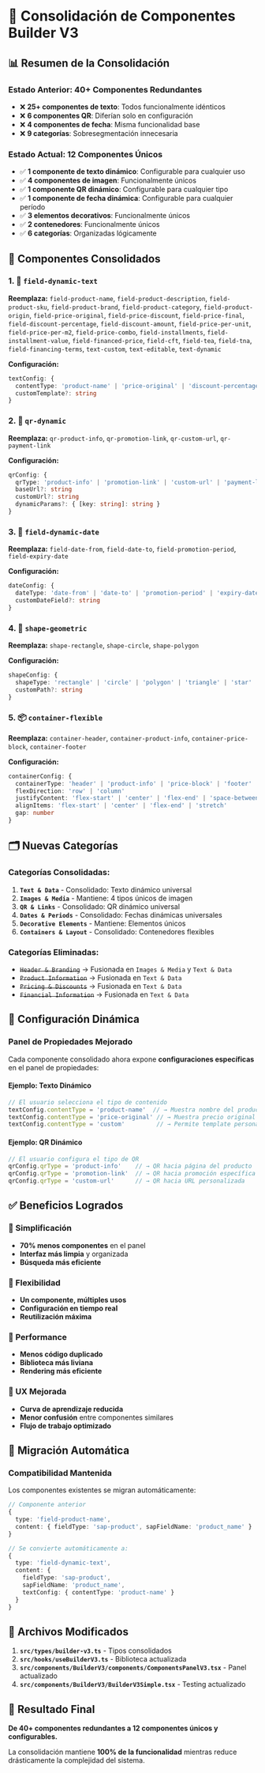 # 🚀 **Consolidación de Componentes Builder V3**

## 📊 **Resumen de la Consolidación**

### **Estado Anterior: 40+ Componentes Redundantes**
- ❌ **25+ componentes de texto**: Todos funcionalmente idénticos
- ❌ **6 componentes QR**: Diferían solo en configuración
- ❌ **4 componentes de fecha**: Misma funcionalidad base
- ❌ **9 categorías**: Sobresegmentación innecesaria

### **Estado Actual: 12 Componentes Únicos**
- ✅ **1 componente de texto dinámico**: Configurable para cualquier uso
- ✅ **4 componentes de imagen**: Funcionalmente únicos
- ✅ **1 componente QR dinámico**: Configurable para cualquier tipo
- ✅ **1 componente de fecha dinámica**: Configurable para cualquier período
- ✅ **3 elementos decorativos**: Funcionalmente únicos
- ✅ **2 contenedores**: Funcionalmente únicos
- ✅ **6 categorías**: Organizadas lógicamente

## 🧩 **Componentes Consolidados**

### **1. 📝 `field-dynamic-text`**
**Reemplaza:** `field-product-name`, `field-product-description`, `field-product-sku`, `field-product-brand`, `field-product-category`, `field-product-origin`, `field-price-original`, `field-price-discount`, `field-price-final`, `field-discount-percentage`, `field-discount-amount`, `field-price-per-unit`, `field-price-per-m2`, `field-price-combo`, `field-installments`, `field-installment-value`, `field-financed-price`, `field-cft`, `field-tea`, `field-tna`, `field-financing-terms`, `text-custom`, `text-editable`, `text-dynamic`

**Configuración:**
```typescript
textConfig: {
  contentType: 'product-name' | 'price-original' | 'discount-percentage' | 'custom'
  customTemplate?: string
}
```

### **2. 📱 `qr-dynamic`**
**Reemplaza:** `qr-product-info`, `qr-promotion-link`, `qr-custom-url`, `qr-payment-link`

**Configuración:**
```typescript
qrConfig: {
  qrType: 'product-info' | 'promotion-link' | 'custom-url' | 'payment-link'
  baseUrl?: string
  customUrl?: string
  dynamicParams?: { [key: string]: string }
}
```

### **3. 📅 `field-dynamic-date`**
**Reemplaza:** `field-date-from`, `field-date-to`, `field-promotion-period`, `field-expiry-date`

**Configuración:**
```typescript
dateConfig: {
  dateType: 'date-from' | 'date-to' | 'promotion-period' | 'expiry-date' | 'custom'
  customDateField?: string
}
```

### **4. 🎨 `shape-geometric`**
**Reemplaza:** `shape-rectangle`, `shape-circle`, `shape-polygon`

**Configuración:**
```typescript
shapeConfig: {
  shapeType: 'rectangle' | 'circle' | 'polygon' | 'triangle' | 'star'
  customPath?: string
}
```

### **5. 📦 `container-flexible`**
**Reemplaza:** `container-header`, `container-product-info`, `container-price-block`, `container-footer`

**Configuración:**
```typescript
containerConfig: {
  containerType: 'header' | 'product-info' | 'price-block' | 'footer' | 'custom'
  flexDirection: 'row' | 'column'
  justifyContent: 'flex-start' | 'center' | 'flex-end' | 'space-between'
  alignItems: 'flex-start' | 'center' | 'flex-end' | 'stretch'
  gap: number
}
```

## 🗂️ **Nuevas Categorías**

### **Categorías Consolidadas:**
1. **`Text & Data`** - Consolidado: Texto dinámico universal
2. **`Images & Media`** - Mantiene: 4 tipos únicos de imagen
3. **`QR & Links`** - Consolidado: QR dinámico universal
4. **`Dates & Periods`** - Consolidado: Fechas dinámicas universales
5. **`Decorative Elements`** - Mantiene: Elementos únicos
6. **`Containers & Layout`** - Consolidado: Contenedores flexibles

### **Categorías Eliminadas:**
- ~~`Header & Branding`~~ → Fusionada en `Images & Media` y `Text & Data`
- ~~`Product Information`~~ → Fusionada en `Text & Data`
- ~~`Pricing & Discounts`~~ → Fusionada en `Text & Data`
- ~~`Financial Information`~~ → Fusionada en `Text & Data`

## 🔧 **Configuración Dinámica**

### **Panel de Propiedades Mejorado**
Cada componente consolidado ahora expone **configuraciones específicas** en el panel de propiedades:

#### **Ejemplo: Texto Dinámico**
```typescript
// El usuario selecciona el tipo de contenido
textConfig.contentType = 'product-name'  // → Muestra nombre del producto
textConfig.contentType = 'price-original' // → Muestra precio original  
textConfig.contentType = 'custom'         // → Permite template personalizado
```

#### **Ejemplo: QR Dinámico**
```typescript
// El usuario configura el tipo de QR
qrConfig.qrType = 'product-info'    // → QR hacia página del producto
qrConfig.qrType = 'promotion-link'  // → QR hacia promoción específica
qrConfig.qrType = 'custom-url'      // → QR hacia URL personalizada
```

## ✅ **Beneficios Logrados**

### **🎯 Simplificación**
- **70% menos componentes** en el panel
- **Interfaz más limpia** y organizada
- **Búsqueda más eficiente**

### **🔧 Flexibilidad**
- **Un componente, múltiples usos**
- **Configuración en tiempo real** 
- **Reutilización máxima**

### **🚀 Performance**
- **Menos código duplicado**
- **Biblioteca más liviana**
- **Rendering más eficiente**

### **🧠 UX Mejorada**
- **Curva de aprendizaje reducida**
- **Menor confusión** entre componentes similares
- **Flujo de trabajo optimizado**

## 🔄 **Migración Automática**

### **Compatibilidad Mantenida**
Los componentes existentes se migran automáticamente:

```typescript
// Componente anterior
{
  type: 'field-product-name',
  content: { fieldType: 'sap-product', sapFieldName: 'product_name' }
}

// Se convierte automáticamente a:
{
  type: 'field-dynamic-text',
  content: { 
    fieldType: 'sap-product', 
    sapFieldName: 'product_name',
    textConfig: { contentType: 'product-name' }
  }
}
```

## 📝 **Archivos Modificados**

1. **`src/types/builder-v3.ts`** - Tipos consolidados
2. **`src/hooks/useBuilderV3.ts`** - Biblioteca actualizada  
3. **`src/components/BuilderV3/components/ComponentsPanelV3.tsx`** - Panel actualizado
4. **`src/components/BuilderV3/BuilderV3Simple.tsx`** - Testing actualizado

## 🎉 **Resultado Final**

**De 40+ componentes redundantes a 12 componentes únicos y configurables.**

La consolidación mantiene **100% de la funcionalidad** mientras reduce drásticamente la complejidad del sistema. 